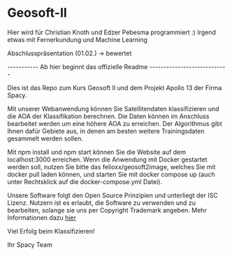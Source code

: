 # Geosoft-II
Hier wird für Christian Knoth und Edzer Pebesma programmiert :) Irgend etwas mit Fernerkundung und Machine Learning
 
Abschlusspräsentation (01.02.)  -> bewertet

----------- Ab hier beginnt das offizielle Readme ----------------------------

Dies ist das Repo zum Kurs Geosoft II und dem Projekt Apollo 13 der Firma Spacy.

Mit unserer Webanwendung können Sie Satellitendaten klassifizieren und die AOA der Klassifikation berechnen.
Die Daten können im Anschluss bearbeitet werden um eine höhere AOA zu erreichen. Der Algorithmus gibt Ihnen dafür Gebiete aus, in denen am besten weitere Trainingsdaten gesammelt werden sollen.

Mit npm install und npm start können Sie die Website auf dem localhost:3000 erreichen.
Wenn die Anwendung mit Docker gestartet werden soll, nutzen Sie bitte das felioxx/geosoft2image, welches Sie mit docker pull laden können, und starten Sie mit docker compose up (auch unter Rechtsklick auf die docker-compose.yml Datei).

Unsere Software folgt den Open Source Prinzipien und unterliegt der ISC Lizenz. Nutzern ist es erlaubt, die Software zu verwenden und zu bearbeiten, solange sie uns per Copyright Trademark angeben. Mehr Informationen dazu [hier](https://opensource.org/licenses/ISC)

Viel Erfolg beim Klassifizieren!

Ihr Spacy Team
